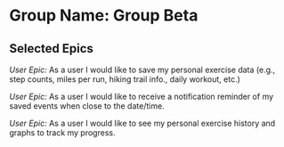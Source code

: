 # Group Name: Group Beta

## Selected Epics
*User Epic:* As a user I would like to save my personal exercise data
(e.g., step counts, miles per run, hiking trail info., daily workout, etc.)

*User Epic:* As a user I would like to receive a notification reminder of 
my saved events when close to the date/time.

*User Epic:* As a user I would like to see my personal exercise history and 
graphs to track my progress.
